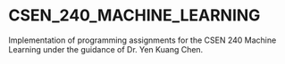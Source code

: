 # CSEN_240_MACHINE_LEARNING
Implementation of programming assignments for the CSEN 240 Machine Learning under the guidance of Dr. Yen Kuang Chen.
